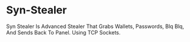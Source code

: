 # Syn-Stealer
Syn Stealer Is Advanced Stealer That Grabs Wallets, Passwords, Blq Blq, And Sends Back To Panel. Using TCP Sockets.
